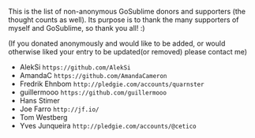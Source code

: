 This is the list of non-anonymous GoSublime donors and supporters (the thought counts as well).
Its purpose is to thank the many supporters of myself and GoSublime, so thank you all! :)

(If you donated anonymously and would like to be added, or would otherwise liked your entry to be updated(or removed) please contact me)

* AlekSi `https://github.com/AlekSi`
* AmandaC `https://github.com/AmandaCameron`
* Fredrik Ehnbom `http://pledgie.com/accounts/quarnster`
* guillermooo `https://github.com/guillermooo`
* Hans Stimer
* Joe Farro `http://jf.io/`
* Tom Westberg
* Yves Junqueira `http://pledgie.com/accounts/@cetico`

